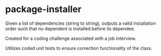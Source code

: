 # package-installer
Given a list of dependencies (string to string), outputs a valid installation order such that no dependent is installed before its dependee.

Created for a coding challenge associated with a job interview.

Utilizes coded unit tests to ensure correction functionality of the class.
